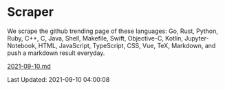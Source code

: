 # Scraper

We scrape the github trending page of these languages: Go, Rust, Python, Ruby, C++, C, Java, Shell, Makefile, Swift, Objective-C, Kotlin, Jupyter-Notebook, HTML, JavaScript, TypeScript, CSS, Vue, TeX, Markdown, and push a markdown result everyday.

[2021-09-10.md](https://github.com/yangwenmai/github-trending-backup/blob/master/2021-09-10.md)

Last Updated: 2021-09-10 04:00:08